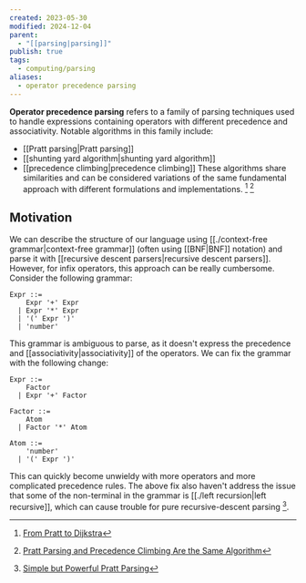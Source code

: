 ```yaml
---
created: 2023-05-30
modified: 2024-12-04
parent:
  - "[[parsing|parsing]]"
publish: true
tags:
  - computing/parsing
aliases:
  - operator precedence parsing
---
```

**Operator precedence parsing** refers to a family of parsing techniques used to handle expressions containing operators with different precedence and associativity. Notable algorithms in this family include:
- [[Pratt parsing|Pratt parsing]]
- [[shunting yard algorithm|shunting yard algorithm]]
- [[precedence climbing|precedence climbing]]
These algorithms share similarities and can be considered variations of the same fundamental approach with different formulations and implementations. [^1] [^2]

## Motivation

We can describe the structure of our language using [[./context-free grammar|context-free grammar]] (often using [[BNF|BNF]] notation) and parse it with [[recursive descent parsers|recursive descent parsers]]. However, for infix operators, this approach can be really cumbersome. Consider the following grammar:
```text
Expr ::=
    Expr '+' Expr
  | Expr '*' Expr
  | '(' Expr ')'
  | 'number'
```
This grammar is ambiguous to parse, as it doesn't express the precedence and [[associativity|associativity]] of the operators. We can fix the grammar with the following change:
```text
Expr ::=
    Factor
  | Expr '+' Factor

Factor ::=
    Atom
  | Factor '*' Atom

Atom ::=
    'number'
  | '(' Expr ')'
```

This can quickly become unwieldy with more operators and more complicated precedence rules. The above fix also haven't address the issue that some of the non-terminal in the grammar is [[./left recursion|left recursive]], which can cause trouble for pure recursive-descent parsing [^3].


[^1]: [From Pratt to Dijkstra](https://matklad.github.io/2020/04/15/from-pratt-to-dijkstra.html)
[^2]: [Pratt Parsing and Precedence Climbing Are the Same Algorithm](https://www.oilshell.org/blog/2016/11/01.html)
[^3]: [Simple but Powerful Pratt Parsing](https://matklad.github.io/2020/04/13/simple-but-powerful-pratt-parsing)